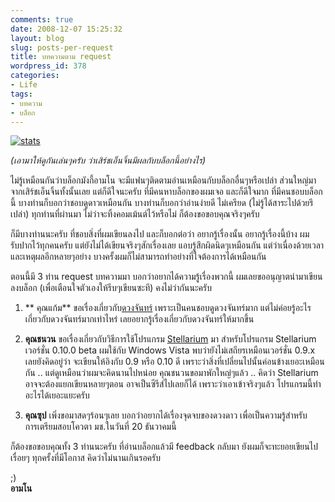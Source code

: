 ```yaml
---
comments: true
date: 2008-12-07 15:25:32
layout: blog
slug: posts-per-request
title: บทความตาม request
wordpress_id: 378
categories:
- Life
tags:
- บทความ
- บล็อก
---
```


[![stats](http://www.armno.in.th/wp-content/uploads/2008/12/stats-thumb.png)](http://www.armno.in.th/wp-content/uploads/2008/12/stats.png)

 

_(เอามาให้ดูกันเล่นๆครับ ว่าเสิร์ชเอ็นจิ้นมีผลกับบล็อกนี้อย่างไร)_

 

ไม่รู้เหมือนกันว่าบล็อกมังกี้อามโน จะมีแฟนๆติดตามอ่านเหมือนกับบล็อกอื่นๆหรือเปล่า ส่วนใหญ่มาจากเสิร์ชเอ็นจิ้นทั้งนั้นเลย แต่ก็ดีใจนะครับ ที่มีคนหาบล็อกของผมเจอ และก็ดีใจมาก ที่มีคนชอบบล็อกนี้ บางท่านก็บอกว่าชอบดูดาวเหมือนกัน บางท่านก็บอกว่าอ่านง่ายดี ไม่เครียด (ไม่รู้ได้สาระไปด้วยรึเปล่า) ทุกท่านที่ผ่านมา ไม่ว่าจะทิ้งคอมเม้นต์ไว้หรือไม่ ก็ต้องขอขอบคุณจริงๆครับ

 

ก็มีบางท่านนะครับ ที่ชอบสิ่งที่ผมเขียนลงไป และก็บอกต่อว่า อยากรู้เรื่องนั้น อยากรู้เรื่องนี้บ้าง ผมรับปากไว้ทุกคนครับ แต่ยังไม่ได้เขียนจริงๆสักเรื่องเลย แอบรู้สึกผิดนิดๆเหมือนกัน แต่ว่าเนื่องด้วยเวลา และเหตุผลอีกหลายๆอย่าง บางครั้งผมก็ไม่สามารถทำอย่างที่ใจต้องการได้เหมือนกัน

 

ตอนนี้มี 3 ท่าน request บทความมา บอกว่าอยากได้ความรู้เรื่องพวกนี้ ผมเลยขออนุญาตนำมาเขียนลงบล็อก (เพื่อเตือนใจตัวเองให้รีบๆเขียนซะที) คงไม่ว่ากันนะครับ

 

  
  1. ** คุณแก้ม** ขอเรื่องเกี่ยวกับ[ดวงจันทร์](http://www.armno.in.th/content/%e0%b8%94%e0%b8%a7%e0%b8%87%e0%b8%88%e0%b8%b1%e0%b8%99%e0%b8%97%e0%b8%a3%e0%b9%8c) เพราะเป็นคนชอบดูดวงจันทร์มาก แต่ไม่ค่อยรู้อะไรเกี่ยวกับดวงจันทร์มากเท่าไหร่ เลยอยากรู้เรื่องเกี่ยวกับดวงจันทร์ให้มากขึ้น
   
  2. **คุณชนวน** ขอเรื่องเกี่ยวกับวิธีการใช้โปรแกรม [Stellarium](http://www.armno.in.th/content/stellarium) มา สำหรับโปรแกรม Stellarium เวอร์ชั่น 0.10.0 beta ผมใช้กับ Windows Vista พบว่ายังไม่เสถียรเหมือนเวอร์ชั่น 0.9.x เลยยังคิดอยู่ว่า จะเขียนให้อิงกับ 0.9 หรือ 0.10 ดี เพราะว่าสิ่งที่เปลี่ยนไปนั้นค่อนข้างเยอะเหมือนกัน .. แต่ดูเหมือนว่าผมจะคิดนานไปหน่อย คุณชนวนขอมาพักใหญ่ๆแล้ว .. คิดว่า Stellarium อาจจะต้องแยกเขียนหลายๆตอน อาจเป็นซีรีส์ไปเลยก็ได้ เพราะว่าเอาเข้าจริงๆแล้ว โปรแกรมนี้ทำอะไรได้เยอะแยะครับ
   
  3. **คุณซุป** เพิ่งขอมาสดๆร้อนๆเลย บอกว่าอยากได้เรื่องจุดจบของดวงดาว เพื่อเป็นความรู้สำหรับการเตรียมสอบโควตา มช.ในวันที่ 20 ธันวาคมนี้
 

ก็ต้องขอขอบคุณทั้ง 3 ท่านนะครับ ที่อ่านบล็อกแล้วมี feedback กลับมา ยังผมก็จะทะยอยเขียนไปเรื่อยๆ ทุกครั้งที่มีโอกาส คิดว่าไม่นานเกินรอครับ

 

;)     
**อามโน**
